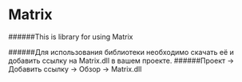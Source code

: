 # Matrix
######This is library for using Matrix

######Для использования библиотеки необходимо скачать её и добавить ссылку на Matrix.dll в вашем проекте.
######Проект -> Добавить ссылку -> Обзор -> Matrix.dll
